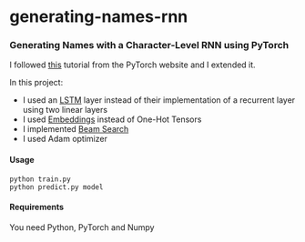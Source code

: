 # generating-names-rnn
### Generating Names with a Character-Level RNN using PyTorch

I followed [this](http://pytorch.org/tutorials/intermediate/char_rnn_generation_tutorial.html) tutorial from the PyTorch website and I extended it.

In this project:
* I used an [LSTM](http://colah.github.io/posts/2015-08-Understanding-LSTMs/) layer instead of their implementation of a recurrent layer using two linear layers
* I used [Embeddings](http://colah.github.io/posts/2014-07-NLP-RNNs-Representations/) instead of One-Hot Tensors
* I implemented [Beam Search](https://en.wikipedia.org/wiki/Beam_search)
* I used Adam optimizer

#### Usage
```
python train.py
python predict.py model
```

#### Requirements 
You need Python, PyTorch and Numpy
